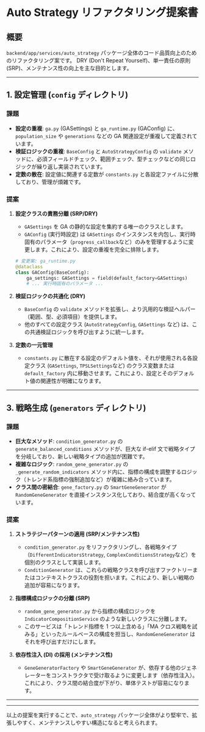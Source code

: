 # Auto Strategy リファクタリング提案書

## 概要

`backend/app/services/auto_strategy` パッケージ全体のコード品質向上のためのリファクタリング案です。
DRY (Don't Repeat Yourself)、単一責任の原則 (SRP)、メンテナンス性の向上を主な目的とします。

---

## 1. 設定管理 (`config` ディレクトリ)

### 課題

- **設定の重複**: `ga.py` (GASettings) と `ga_runtime.py` (GAConfig) に、`population_size` や `generations` などの GA 関連設定が重複して定義されています。
- **検証ロジックの重複**: `BaseConfig` と `AutoStrategyConfig` の `validate` メソッドに、必須フィールドチェック、範囲チェック、型チェックなどの同じロジックが繰り返し実装されています。
- **定数の散在**: 設定値に関連する定数が `constants.py` と各設定ファイルに分散しており、管理が煩雑です。

### 提案

1. **設定クラスの責務分離 (SRP/DRY)**

   - `GASettings` を GA の静的な設定を集約する唯一のクラスとします。
   - `GAConfig` (実行時設定) は `GASettings` のインスタンスを内包し、実行時固有のパラメータ（`progress_callback`など）のみを管理するように変更します。これにより、設定の重複を完全に排除します。

   ```python
   # 変更案: ga_runtime.py
   @dataclass
   class GAConfig(BaseConfig):
       ga_settings: GASettings = field(default_factory=GASettings)
       # ... 実行時固有のパラメータ ...
   ```

2. **検証ロジックの共通化 (DRY)**

   - `BaseConfig` の `validate` メソッドを拡張し、より汎用的な検証ヘルパー（範囲、型、必須項目）を提供します。
   - 他のすべての設定クラス (`AutoStrategyConfig`, `GASettings` など) は、この共通検証ロジックを呼び出すように統一します。

3. **定数の一元管理**
   - `constants.py` に散在する設定のデフォルト値を、それが使用される各設定クラス (`GASettings`, `TPSLSettings`など) のクラス変数または `default_factory` 内に移動させます。これにより、設定とそのデフォルト値の関連性が明確になります。

---


## 3. 戦略生成 (`generators` ディレクトリ)

### 課題

- **巨大なメソッド**: `condition_generator.py` の `generate_balanced_conditions` メソッドが、巨大な if-elif 文で戦略タイプを分岐しており、新しい戦略タイプの追加が困難です。
- **複雑なロジック**: `random_gene_generator.py` の `_generate_random_indicators` メソッド内に、指標の構成を調整するロジック（トレンド系指標の強制追加など）が複雑に絡み合っています。
- **クラス間の密結合**: `gene_factory.py` の `SmartGeneGenerator` が `RandomGeneGenerator` を直接インスタンス化しており、結合度が高くなっています。

### 提案

1. **ストラテジーパターンの適用 (SRP/メンテナンス性)**

   - `condition_generator.py` をリファクタリングし、各戦略タイプ（`DifferentIndicatorsStrategy`, `ComplexConditionsStrategy`など）を個別のクラスとして実装します。
   - `ConditionGenerator` は、これらの戦略クラスを呼び出すファクトリーまたはコンテキストクラスの役割を担います。これにより、新しい戦略の追加が容易になります。

2. **指標構成ロジックの分離 (SRP)**

   - `random_gene_generator.py` から指標の構成ロジックを `IndicatorCompositionService` のような新しいクラスに分離します。
   - このサービスは「トレンド指標を 1 つ以上含める」「MA クロス戦略を試みる」といったルールベースの構成を担当し、`RandomGeneGenerator` はそれを呼び出すだけにします。

3. **依存性注入 (DI) の採用 (メンテナンス性)**
   - `GeneGeneratorFactory` や `SmartGeneGenerator` が、依存する他のジェネレーターをコンストラクタで受け取るように変更します（依存性注入）。これにより、クラス間の結合度が下がり、単体テストが容易になります。

---

---

以上の提案を実行することで、`auto_strategy` パッケージ全体がより堅牢で、拡張しやすく、メンテナンスしやすい構造になると考えられます。
